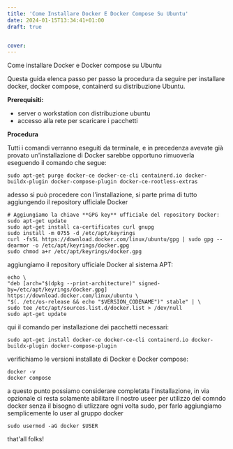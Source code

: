 ```yaml
---
title: 'Come Installare Docker E Docker Compose Su Ubuntu'
date: 2024-01-15T13:34:41+01:00
draft: true


cover:
---
```


Come installare Docker e Docker compose su Ubuntu

Questa guida elenca passo per passo la procedura da seguire per installare docker, docker compose, containerd su distribuzione Ubuntu.

**Prerequisiti:**

- server o workstation con distribuzione ubuntu
- accesso alla rete per scaricare i pacchetti


**Procedura**

Tutti i comandi verranno eseguiti da terminale, e in precedenza avevate già provato un'installazione di Docker sarebbe opportuno rimuoverla eseguendo il comando che segue:

    sudo apt-get purge docker-ce docker-ce-cli containerd.io docker-buildx-plugin docker-compose-plugin docker-ce-rootless-extras

adesso si può procedere con l'installazione, si parte prima di tutto aggiungendo il repository ufficiale Docker

    # Aggiungiamo la chiave **GPG key** ufficiale del repository Docker:
    sudo apt-get update
    sudo apt-get install ca-certificates curl gnupg
    sudo install -m 0755 -d /etc/apt/keyrings
    curl -fsSL https://download.docker.com/linux/ubuntu/gpg | sudo gpg --dearmor -o /etc/apt/keyrings/docker.gpg
    sudo chmod a+r /etc/apt/keyrings/docker.gpg

aggiungiamo il repository ufficiale Docker al sistema APT:
    
    echo \
    "deb [arch="$(dpkg --print-architecture)" signed-by=/etc/apt/keyrings/docker.gpg] https://download.docker.com/linux/ubuntu \
    "$(. /etc/os-release && echo "$VERSION_CODENAME")" stable" | \
    sudo tee /etc/apt/sources.list.d/docker.list > /dev/null
    sudo apt-get update


qui il comando per installazione dei pacchetti necessari:

    sudo apt-get install docker-ce docker-ce-cli containerd.io docker-buildx-plugin docker-compose-plugin

verifichiamo le versioni installate di Docker e Docker compose:

    docker -v
    docker compose

a questo punto possiamo considerare completata l'installazione, in via opzionale ci resta solamente abilitare il nostro useer per utilizzo del comndo docker senza il bisogno di utlizzare ogni volta sudo, per farlo aggiungiamo semplicemente lo user al gruppo docker

    sudo usermod -aG docker $USER

that'all folks!
